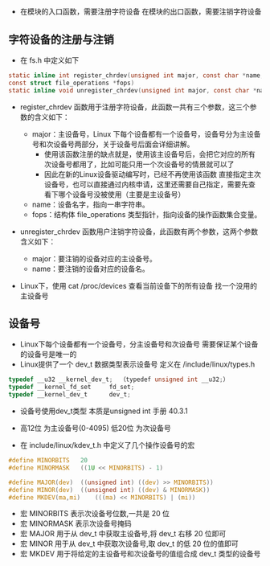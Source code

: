 #


*  在模块的入口函数，需要注册字符设备   在模块的出口函数，需要注销字符设备  


## 字符设备的注册与注销  

* 在 fs.h 中定义如下  

```c
static inline int register_chrdev(unsigned int major, const char *name,
const struct file_operations *fops)
static inline void unregister_chrdev(unsigned int major, const char *name)
```

* register_chrdev 函数用于注册字符设备，此函数一共有三个参数，这三个参数的含义如下：
    * major：主设备号，Linux 下每个设备都有一个设备号，设备号分为主设备号和次设备号两部分，关于设备号后面会详细讲解。
        * 使用该函数注册的缺点就是，使用该主设备号后，会把它对应的所有次设备号都用了，比如可能只用一个次设备号的情景就可以了
        * 因此在新的Linux设备驱动编写时，已经不再使用该函数  直接指定主次设备号，也可以直接通过内核申请，这里还需要自己指定，需要先查看下哪个设备号没被使用（主要是主设备号）  
    * name：设备名字，指向一串字符串。  
    * fops：结构体 file_operations 类型指针，指向设备的操作函数集合变量。  

* unregister_chrdev 函数用户注销字符设备，此函数有两个参数，这两个参数含义如下：
    * major：要注销的设备对应的主设备号。
    * name：要注销的设备对应的设备名。


* Linux下，使用 cat /proc/devices  查看当前设备下的所有设备  找一个没用的主设备号  
 


## 设备号  

* Linux下每个设备都有一个设备号，分主设备号和次设备号   需要保证某个设备的设备号是唯一的
* Linux提供了一个 dev_t 数据类型表示设备号    定义在 /include/linux/types.h  

```c
typedef __u32 __kernel_dev_t;  （typedef unsigned int __u32;）
typedef __kernel_fd_set		fd_set;
typedef __kernel_dev_t		dev_t;
```

* 设备号使用dev_t类型  本质是unsigned int  手册 40.3.1  
* 高12位 为主设备号(0-4095)  低20位 为次设备号  

* 在 include/linux/kdev_t.h 中定义了几个操作设备号的宏  

```c
#define MINORBITS	20     
#define MINORMASK	((1U << MINORBITS) - 1)

#define MAJOR(dev)	((unsigned int) ((dev) >> MINORBITS))
#define MINOR(dev)	((unsigned int) ((dev) & MINORMASK))
#define MKDEV(ma,mi)	(((ma) << MINORBITS) | (mi))
```

* 宏 MINORBITS 表示次设备号位数,一共是 20 位
* 宏 MINORMASK 表示次设备号掩码
* 宏 MAJOR 用于从 dev_t 中获取主设备号,将 dev_t 右移 20 位即可
* 宏 MINOR 用于从 dev_t 中获取次设备号,取 dev_t 的低 20 位的值即可
* 宏 MKDEV 用于将给定的主设备号和次设备号的值组合成 dev_t 类型的设备号  










